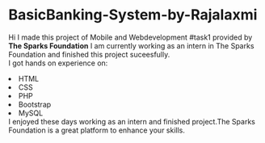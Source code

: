 # BasicBanking-System-by-Rajalaxmi
Hi I made this project of Mobile and Webdevelopment #task1 provided by <b>The Sparks Foundation</b>
I am currently working as an intern in The Sparks Foundation and finished this project suceesfully.
<br>I got hands on experience on:
<li>HTML
<li>CSS
<li>PHP
<li>Bootstrap
<li>MySQL
 <br> I enjoyed these days working as an intern and finished project.The Sparks Foundation is a great platform to enhance your skills.
